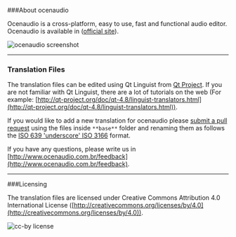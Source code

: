 ###About ocenaudio

Ocenaudio is a cross-platform, easy to use, fast and functional audio editor. Ocenaudio is available in ([official site](http://www.ocenaudio.com.br)).

![ocenaudio screenshot](http://www.ocenaudio.com.br/imgs/screenshot_mac01.png)

___

### Translation Files

The translation files can be edited using Qt Linguist from [Qt Project](http://qt-project.org). If you are not familiar with Qt Linguist, there are a lot of tutorials on the web (For example:
[http://qt-project.org/doc/qt-4.8/linguist-translators.html](http://qt-project.org/doc/qt-4.8/linguist-translators.html)).

If you would like to add a new translation for ocenaudio please
[submit a pull request](https://github.com/ocenaudio/ocenaudio-translations/pull/new/master) using the files inside `**base**` folder and renaming them as follows the
[ISO 639 'underscore' ISO 3166](http://www.localeplanet.com/icu/) format.

If you have any questions, please write us in [http://www.ocenaudio.com.br/feedback](http://www.ocenaudio.com.br/feedback).

___

###Licensing

The translation files are licensed under Creative Commons Attribution 4.0 International License ([http://creativecommons.org/licenses/by/4.0](http://creativecommons.org/licenses/by/4.0)).

![cc-by license](http://i.creativecommons.org/l/by/4.0/88x31.png)
